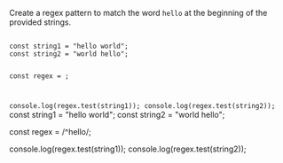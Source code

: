 Create a regex pattern to match
the word `hello` at the beginning
of the provided strings.

<codeblock language="javascript" type="exercise" testMode="fixedInput">
<code>
const string1 = "hello world";
const string2 = "world hello";

const regex = ;

console.log(regex.test(string1));
console.log(regex.test(string2));
</code>
<solution>
const string1 = "hello world";
const string2 = "world hello";

const regex = /^hello/;

console.log(regex.test(string1));
console.log(regex.test(string2));
</solution>
</codeblock>
